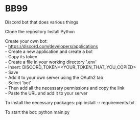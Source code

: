 # BB99
Discord bot that does various things

Clone the repository
Install Python

Create your own bot:\
    - https://discord.com/developers/applications \
    - Create a new application and create a bot\
    - Copy its token\
    - Create a file in your working directory '.env'\
    - Insert:   DISCORD_TOKEN=<YOUR_TOKEN_THAT_YOU_COPIED>\
    - Save\
    - Add it to your own server using the OAuth2 tab\
    - Select 'bot'\
    - Then add all the necessary permissions and copy the link\
    - Paste the URL and add it to your server

To install the necessary packages:
    pip install -r requirements.txt

To start the bot:
    python main.py
